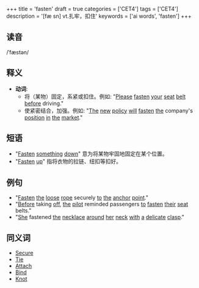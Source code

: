 +++
title = 'fasten'
draft = true
categories = ['CET4']
tags = ['CET4']
description = '[fæ sn] vt.扎牢，扣住'
keywords = ['ai words', 'fasten']
+++

## 读音
/ˈfæstən/

## 释义
- **动词**: 
   - 将（某物）固定，系紧或扣住。例如: "[Please](/post/please/) [fasten](/post/fasten/) [your](/post/your/) [seat](/post/seat/) [belt](/post/belt/) [before](/post/before/) driving."
   - 使紧密结合，加强。例如: "[The](/post/the/) [new](/post/new/) [policy](/post/policy/) [will](/post/will/) [fasten](/post/fasten/) [the](/post/the/) company's [position](/post/position/) [in](/post/in/) [the](/post/the/) [market](/post/market/)."

## 短语
- "[Fasten](/post/fasten/) [something](/post/something/) [down](/post/down/)" 意为将某物牢固地固定在某个位置。
- "[Fasten](/post/fasten/) [up](/post/up/)" 指将衣物的拉链、纽扣等扣好。

## 例句
- "[Fasten](/post/fasten/) [the](/post/the/) [loose](/post/loose/) [rope](/post/rope/) securely [to](/post/to/) [the](/post/the/) [anchor](/post/anchor/) [point](/post/point/)."
- "[Before](/post/before/) taking [off](/post/off/), [the](/post/the/) [pilot](/post/pilot/) reminded passengers [to](/post/to/) [fasten](/post/fasten/) [their](/post/their/) [seat](/post/seat/) belts."
- "[She](/post/she/) fastened [the](/post/the/) [necklace](/post/necklace/) [around](/post/around/) [her](/post/her/) [neck](/post/neck/) [with](/post/with/) [a](/post/a/) [delicate](/post/delicate/) [clasp](/post/clasp/)."

## 同义词
- [Secure](/post/secure/)
- [Tie](/post/tie/)
- [Attach](/post/attach/)
- [Bind](/post/bind/)
- [Knot](/post/knot/)
